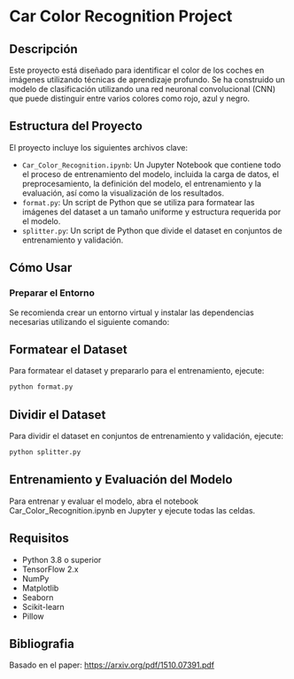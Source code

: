 # Car Color Recognition Project

## Descripción
Este proyecto está diseñado para identificar el color de los coches en imágenes utilizando técnicas de aprendizaje profundo. Se ha construido un modelo de clasificación utilizando una red neuronal convolucional (CNN) que puede distinguir entre varios colores como rojo, azul y negro.

## Estructura del Proyecto
El proyecto incluye los siguientes archivos clave:

- `Car_Color_Recognition.ipynb`: Un Jupyter Notebook que contiene todo el proceso de entrenamiento del modelo, incluida la carga de datos, el preprocesamiento, la definición del modelo, el entrenamiento y la evaluación, así como la visualización de los resultados.
- `format.py`: Un script de Python que se utiliza para formatear las imágenes del dataset a un tamaño uniforme y estructura requerida por el modelo.
- `splitter.py`: Un script de Python que divide el dataset en conjuntos de entrenamiento y validación.

## Cómo Usar

### Preparar el Entorno
Se recomienda crear un entorno virtual y instalar las dependencias necesarias utilizando el siguiente comando:

## Formatear el Dataset
Para formatear el dataset y prepararlo para el entrenamiento, ejecute:
```bash
python format.py
```
## Dividir el Dataset
Para dividir el dataset en conjuntos de entrenamiento y validación, ejecute:
```bash
python splitter.py
```
## Entrenamiento y Evaluación del Modelo
Para entrenar y evaluar el modelo, abra el notebook Car_Color_Recognition.ipynb en Jupyter y ejecute todas las celdas.

## Requisitos
- Python 3.8 o superior
- TensorFlow 2.x
- NumPy
- Matplotlib
- Seaborn
- Scikit-learn
- Pillow

## Bibliografia 
Basado en el paper:
https://arxiv.org/pdf/1510.07391.pdf
